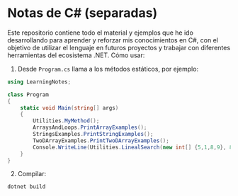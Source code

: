 # Notas de C# (separadas)

Este repositorio contiene todo el material y ejemplos que he ido desarrollando para aprender y reforzar mis conocimientos en C#, con el objetivo de utilizar el lenguaje en futuros proyectos y trabajar con diferentes herramientas del ecosistema .NET.
Cómo usar:

1. Desde `Program.cs` llama a los métodos estáticos, por ejemplo:

```csharp
using LearningNotes;

class Program
{
    static void Main(string[] args)
    {
        Utilities.MyMethod();
        ArraysAndLoops.PrintArrayExamples();
        StringsExamples.PrintStringExamples();
        TwoDArrayExamples.PrintTwoDArrayExamples();
        Console.WriteLine(Utilities.LinealSearch(new int[] {5,1,8,9}, 8));
    }
}
```

2. Compilar:

```
dotnet build
```

